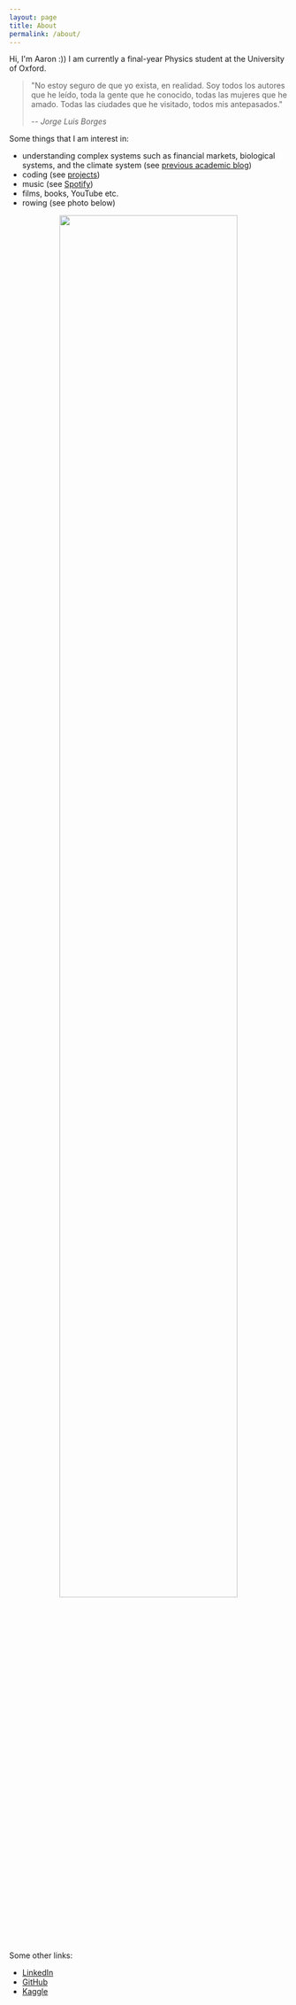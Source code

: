 ```yaml
---
layout: page
title: About
permalink: /about/
---
```


Hi, I'm Aaron :)) I am currently a final-year Physics student at the University of Oxford.

> "No estoy seguro de que yo exista, en realidad. Soy todos los autores que he leído, toda la gente que he conocido, todas las mujeres que he amado. Todas las ciudades que he visitado, todos mis antepasados."
>
> -- <cite>Jorge Luis Borges<cite>

Some things that I am interest in:
- understanding complex systems such as financial markets, biological systems, and the climate system (see [previous academic blog](https://comprehensiblecomplexity.com/))
- coding (see [projects](https://a5v.github.io/personal-website/projects/))
- music (see [Spotify](https://open.spotify.com/user/said2499))
- films, books, YouTube etc.
- rowing (see photo below)

<center>
<img src="https://a5v.github.io/personal-website/assets/images/flower_crown_rowing.jpg" style="width:80%;"/>
</center>

Some other links:
- [LinkedIn](https://www.linkedin.com/in/aaron-vitarana/)
- [GitHub](https://github.com/a5v)
- [Kaggle](https://www.kaggle.com/maxpower742)
